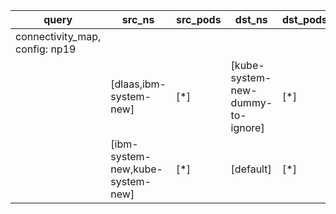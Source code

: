 |query|src_ns|src_pods|dst_ns|dst_pods|connection|
|---|---|---|---|---|---|
|connectivity_map, config: np19||||||
||[dlaas,ibm-system-new]|[*]|[kube-system-new-dummy-to-ignore]|[*]|All connections|
||[ibm-system-new,kube-system-new]|[*]|[default]|[*]|All connections|


